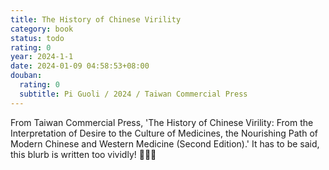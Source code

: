 ```yaml
---
title: The History of Chinese Virility
category: book
status: todo
rating: 0
year: 2024-1-1
date: 2024-01-09 04:58:53+08:00
douban:
  rating: 0
  subtitle: Pi Guoli / 2024 / Taiwan Commercial Press
---
```


From Taiwan Commercial Press, 'The History of Chinese Virility: From the Interpretation of Desire to the Culture of Medicines, the Nourishing Path of Modern Chinese and Western Medicine (Second Edition).' It has to be said, this blurb is written too vividly! 🤦🏻‍♀️
